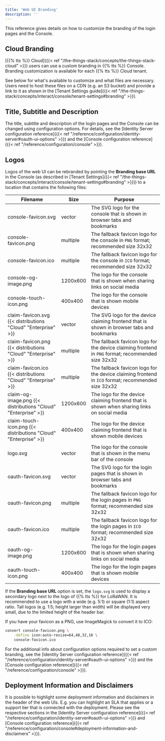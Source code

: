 ```yaml
---
title: 'Web UI Branding'
description: ''
---
```


This reference gives details on how to customize the branding of the login pages and the Console.

<!--more-->

## Cloud Branding

[{{% tts %}} Cloud]({{< ref "/the-things-stack/concepts/the-things-stack-cloud" >}}) users can use a custom branding in {{% tts %}} Console. Branding customization is available for each {{% tts %}} Cloud tenant.

See below for what's available to customize and what files are necessary. Users need to host these files on a CDN (e.g. an S3 bucket) and provide a link to it as shown in the [Tenant Settings guide]({{< ref "/the-things-stack/concepts/interact/console/tenant-settings#branding" >}}).

## Title, Subtitle and Description

The title, subtitle and description of the login pages and the Console can be changed using configuration options. For details, see the [Identity Server configuration reference]({{< ref "/reference/configuration/identity-server#oauth-ui-options" >}}) and the [Console configuration reference]({{< ref "/reference/configuration/console" >}}).

## Logos

Logos of the web UI can be rebranded by pointing the **Branding base URL** in the Console (as described in [Tenant Settings]({{< ref "/the-things-stack/concepts/interact/console/tenant-settings#branding" >}})) to a location that contains the following files:

| **Filename**           | **Size** | **Purpose** |
| ---------------------- | -------- | ----------- |
| console-favicon.svg    | vector   | The SVG logo for the console that is shown in browser tabs and bookmarks |
| console-favicon.png    | multiple | The fallback favicon logo for the console in `PNG` format; recommended size 32x32 |
| console-favicon.ico    | multiple | The fallback favicon logo for the console in `ICO` format; recommended size 32x32 |
| console-og-image.png   | 1200x600 | The logo for the console that is shown when sharing links on social media |
| console-touch-icon.png | 400x400  | The logo for the console that is shown mobile devices |
| claim-favicon.svg {{< distributions "Cloud" "Enterprise" >}}     | vector   | The SVG logo for the device claiming frontend that is shown in browser tabs and bookmarks |
| claim-favicon.png {{< distributions "Cloud" "Enterprise" >}}     | multiple | The fallback favicon logo for the device claiming frontend in `PNG` format; recommended size 32x32 |
| claim-favicon.ico {{< distributions "Cloud" "Enterprise" >}}     | multiple | The fallback favicon logo for the device claiming frontend in `ICO` format; recommended size 32x32 |
| claim-og-image.png {{< distributions "Cloud" "Enterprise" >}}    | 1200x600 | The logo for the device claiming frontend that is shown when sharing links on social media |
| claim-touch-icon.png {{< distributions "Cloud" "Enterprise" >}}  | 400x400  | The logo for the device claiming frontend that is shown mobile devices |
| logo.svg               | vector   | The logo for the console that is shown in the menu bar of the console |
| oauth-favicon.svg      | vector   | The SVG logo for the login pages that is shown in browser tabs and bookmarks |
| oauth-favicon.png      | multiple | The fallback favicon logo for the login pages in `PNG` format; recommended size 32x32 |
| oauth-favicon.ico      | multiple | The fallback favicon logo for the login pages in `ICO` format; recommended size 32x32 |
| oauth-og-image.png     | 1200x600 | The logo for the login pages that is shown when sharing links on social media |
| oauth-touch-icon.png   | 400x400  | The logo for the login pages that is shown mobile devices |

If the **Branding base URL** option is set, the `logo.svg` is used to display a secondary logo next to the logo of {{% tts %}} for LoRaWAN. It is recommended to use a logo with a wide (e.g. 5:1) or square (1:1) aspect ratio. Tall logos (e.g. 1:5; height larger than width) will be displayed very small, due to the limited height of the header bar.

If you have your favicon as a PNG, use ImageMagick to convert it to ICO:
 
```bash
convert console-favicon.png \
    -define icon:auto-resize=64,48,32,16 \
    console-favicon.ico
```

For the additional info about configuration options required to set a custom branding, see the [Identity Server configuration reference]({{< ref "/reference/configuration/identity-server#oauth-ui-options" >}}) and the [Console configuration reference]({{< ref "/reference/configuration/console" >}}).

## Deployment Information and Disclaimers

It is possible to highlight some deployment information and disclaimers in the header of the web UIs. E.g. you can highlight an SLA that applies or a support tier that is connected with the deployment. Please see the respective sections in the [Identity Server configuration reference]({{< ref "/reference/configuration/identity-server#oauth-ui-options" >}}) and [Console configuration reference]({{< ref "/reference/configuration/console#deployment-information-and-disclaimers" >}}).
